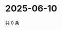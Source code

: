 # 2025-06-10

共 0 条

<!-- BEGIN ZHIHUQUESTIONS -->
<!-- 最后更新时间 Tue Jun 10 2025 01:10:42 GMT+0800 (China Standard Time) -->

<!-- END ZHIHUQUESTIONS -->

